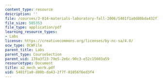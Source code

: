 ```yaml
---
content_type: resource
description: ''
file: /courses/3-014-materials-laboratory-fall-2006/5401f1a0d80bda432f7f01056f6ed3f4_a2_mech_work.pdf
file_size: 505353
file_type: application/pdf
learning_resource_types:
- Labs
license: https://creativecommons.org/licenses/by-nc-sa/4.0/
ocw_type: OCWFile
parent_title: Labs
parent_type: CourseSection
parent_uid: 178a3f23-79e5-2e6c-90c3-e52c15603a59
resourcetype: Document
title: a2_mech_work.pdf
uid: 5401f1a0-d80b-da43-2f7f-01056f6ed3f4
---
```

